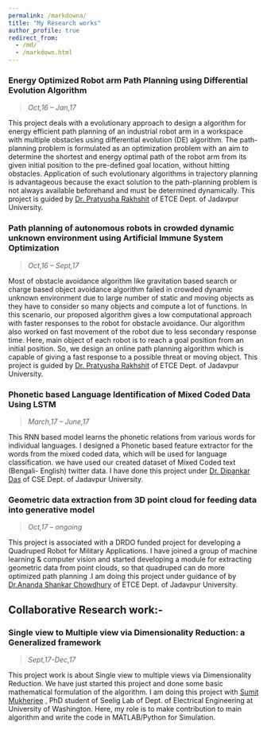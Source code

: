 ```yaml
---
permalink: /markdowna/
title: "My Research works"
author_profile: true
redirect_from: 
  - /md/
  - /markdown.html
---
```

### Energy Optimized Robot arm Path Planning using Differential Evolution Algorithm
> *Oct,16 – Jan,17*

This project deals with a evolutionary approach to design a algorithm for energy efficient path planning of an industrial robot arm in a workspace with multiple obstacles using differential evolution (DE) algorithm. The path-planning problem is formulated as an optimization problem with an aim to determine the shortest and energy optimal path of the robot arm from its given initial position to the pre-defined goal location, without hitting obstacles. Application of such evolutionary algorithms in trajectory planning is advantageous because the exact solution to the path-planning problem is not always available beforehand and must be determined dynamically. This project is guided by  [Dr. Pratyusha Rakhshit](https://scholar.google.co.in/citations?user=00rPoQEAAAAJ&hl=en) of ETCE Dept. of Jadavpur University.

### Path planning of autonomous robots in crowded dynamic unknown environment using Artificial Immune System Optimization
> *Oct,16 – Sept,17*

Most of obstacle avoidance algorithm like gravitation based search or charge based object avoidance algorithm failed in crowded dynamic unknown environment due to large number of static and moving objects as they have to consider so many objects and compute a lot of functions. In this scenario, our proposed algorithm gives a low computational approach with faster responses to the robot for obstacle avoidance. Our algorithm also worked on fast movement of the robot due to less secondary response time. Here, main object of each robot is to reach a goal position from an initial position. So, we design an online path planning algorithm which is capable of giving a fast response to a possible threat or moving object. This project is guided by  [Dr. Pratyusha Rakhshit](https://scholar.google.co.in/citations?user=00rPoQEAAAAJ&hl=en) of ETCE Dept. of Jadavpur University.
### Phonetic based Language Identification of Mixed Coded Data Using LSTM
> *March,17 – June,17*

This RNN based model learns the phonetic relations from various words for individual languages. I designed a Phonetic based feature extractor for the words from the mixed coded data, which will be used for language classification. we have used our created dataset of Mixed Coded text (Bengali- English) twitter data. I have done this project under [Dr. Dipankar Das](http://www.dasdipankar.com/) of CSE Dept. of  Jadavpur University.  
### Geometric data extraction from 3D point cloud for feeding data into generative model
> *Oct,17 – ongoing*

This project is associated with a DRDO funded project for developing a Quadruped Robot for Military Applications. I have joined a group of machine learning & computer vision and started developing a module for extracting geometric data from point clouds, so that quadruped can do more optimized path planning .I am doing this project under guidance of  by [Dr.Ananda Shankar Chowdhury](https://sites.google.com/site/anandachowdhury/) of ETCE Dept. of  Jadavpur University.  

## Collaborative Research work:-

### Single view to Multiple view via Dimensionality Reduction: a Generalized framework 
> *Sept,17-Dec,17*

This project work is about Single view to multiple views via Dimensionality Reduction. We have just started this project and done some basic mathematical formulation of the algorithm. I am doing this project with [Sumit Mukherjee](https://sites.google.com/uw.edu/sumitmukherjee2/) , PhD student of  Seelig Lab of Dept. of Electrical Engineering at University of Washington. Here, my role is to make contribution to main algorithm and write the code in MATLAB/Python for Simulation. 


